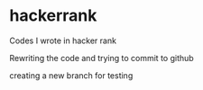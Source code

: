 # hackerrank
Codes I wrote in hacker rank

Rewriting the code and trying to commit to github

creating a new branch for testing
